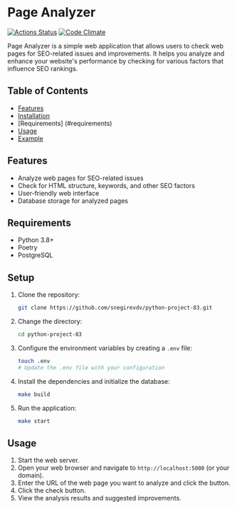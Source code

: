 # Page Analyzer

[![Actions Status](https://github.com/snegirevdv/python-project-83/actions/workflows/hexlet-check.yml/badge.svg)](https://github.com/snegirevdv/python-project-83/actions)
[![Code Climate](https://codeclimate.com/github/snegirevdv/python-project-83.png)](https://codeclimate.com/github/snegirevdv/python-project-83.png)

Page Analyzer is a simple web application that allows users to check web pages for SEO-related issues and improvements. It helps you analyze and enhance your website's performance by checking for various factors that influence SEO rankings.

## Table of Contents
- [Features](#features)
- [Installation](#installation)
- [Requirements] (#requirements)
- [Usage](#usage)
- [Example](#license)

## Features
- Analyze web pages for SEO-related issues
- Check for HTML structure, keywords, and other SEO factors
- User-friendly web interface
- Database storage for analyzed pages

## Requirements
- Python 3.8+
- Poetry
- PostgreSQL

## Setup
1. Clone the repository:
    ```sh
    git clone https://github.com/snegirevdv/python-project-83.git
    ```

2. Change the directory:
    ```sh
    cd python-project-83
    ```

3. Configure the environment variables by creating a `.env` file:
    ```sh
    touch .env
    # Update the .env file with your configuration
    ```

4. Install the dependencies and initialize the database:
    ```sh
    make build
    ```

5. Run the application:
    ```sh
    make start
    ```

## Usage

1. Start the web server.
2. Open your web browser and navigate to `http://localhost:5000` (or your domain).
3. Enter the URL of the web page you want to analyze and click the button.
4. Click the check button.
5. View the analysis results and suggested improvements.
